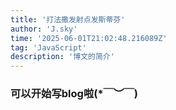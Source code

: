 ```yaml
---
title: '打法撒发射点发斯蒂芬'
author: 'J.sky'
time: '2025-06-01T21:02:48.216089Z'
tag: 'JavaScript'
description: '博文的简介'
---
```



### 可以开始写blog啦(*￣︶￣)